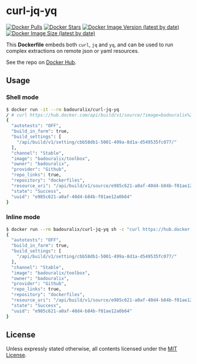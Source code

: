 # curl-jq-yq

[![Docker Pulls](https://img.shields.io/docker/pulls/badouralix/s-yq?label=pulls&logo=docker&logoColor=white)](https://hub.docker.com/r/badouralix/curl-jq-yq)
[![Docker Stars](https://img.shields.io/docker/stars/badouralix/curl-jq-yq?label=stars&logo=docker&logoColor=white)](https://hub.docker.com/r/badouralix/curl-jq-yq)
[![Docker Image Version (latest by date)](https://img.shields.io/docker/v/badouralix/curl-jq-yq?logo=docker&logoColor=white)](https://hub.docker.com/r/badouralix/curl-jq-yq)
[![Docker Image Size (latest by date)](https://img.shields.io/docker/image-size/badouralix/curl-jq-yq?label=size&logo=docker&logoColor=white)](https://hub.docker.com/r/badouralix/curl-jq-yq)

This **Dockerfile** embeds both `curl`, `jq` and `yq`, and can be used to run complex extractions on remote json or yaml resources.

See the repo on [Docker Hub](https://hub.docker.com/r/badouralix/curl-jq-yq/).

## Usage

### Shell mode

```bash
$ docker run -it --rm badouralix/curl-jq-yq
/ # curl https://hub.docker.com/api/build/v1/source/?image=badouralix%2Ftoolbox 2>/dev/null | jq '.objects[0]'
{
  "autotests": "OFF",
  "build_in_farm": true,
  "build_settings": [
    "/api/build/v1/setting/cbb58db1-5001-499a-8d1a-d549535fc077/"
  ],
  "channel": "Stable",
  "image": "badouralix/toolbox",
  "owner": "badouralix",
  "provider": "Github",
  "repo_links": true,
  "repository": "dockerfiles",
  "resource_uri": "/api/build/v1/source/e985c621-a0af-40d4-b84b-f01ae12a0b64/",
  "state": "Success",
  "uuid": "e985c621-a0af-40d4-b84b-f01ae12a0b64"
}
```

### Inline mode

```bash
$ docker run --rm badouralix/curl-jq-yq sh -c "curl https://hub.docker.com/api/build/v1/source/?image=badouralix%2Ftoolbox 2>/dev/null | jq '.objects[0]'"
{
  "autotests": "OFF",
  "build_in_farm": true,
  "build_settings": [
    "/api/build/v1/setting/cbb58db1-5001-499a-8d1a-d549535fc077/"
  ],
  "channel": "Stable",
  "image": "badouralix/toolbox",
  "owner": "badouralix",
  "provider": "Github",
  "repo_links": true,
  "repository": "dockerfiles",
  "resource_uri": "/api/build/v1/source/e985c621-a0af-40d4-b84b-f01ae12a0b64/",
  "state": "Success",
  "uuid": "e985c621-a0af-40d4-b84b-f01ae12a0b64"
}
```

## License

Unless expressly stated otherwise, all contents licensed under the [MIT License](https://github.com/badouralix/dockerfiles/blob/main/LICENSE).

